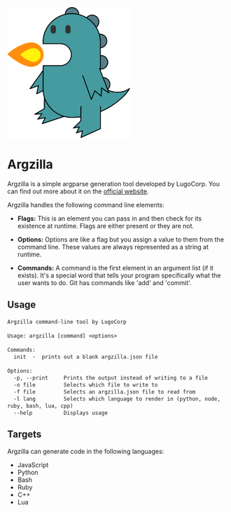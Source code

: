 <img height="300" src="./res/argzilla.svg"/>

# Argzilla
Argzilla is a simple argparse generation tool developed by LugoCorp. You can find out more about it on the [official website]().

Argzilla handles the following command line elements:

- **Flags:**
This is an element you can pass in and then check for its existence at runtime. Flags are either present or they are not.

- **Options:**
Options are like a flag but you assign a value to them from the command line. These values are always represented as a string at runtime.

- **Commands:**
A command is the first element in an argument list (if it exists). It's a special word that tells your program specifically what the user wants to do. Git has commands like 'add' and 'commit'.

## Usage
```
Argzilla command-line tool by LugoCorp

Usage: argzilla [command] <options>

Commands:
  init  -  prints out a blank argzilla.json file

Options:
  -p, --print     Prints the output instead of writing to a file
  -o file         Selects which file to write to
  -f file         Selects an argzilla.json file to read from
  -l lang         Selects which language to render in (python, node, ruby, bash, lua, cpp)
  --help          Displays usage
```

## Targets
Argzilla can generate code in the following languages:
- JavaScript
- Python
- Bash
- Ruby
- C++
- Lua
